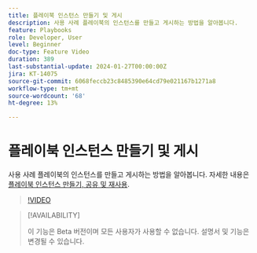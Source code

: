 ```yaml
---
title: 플레이북 인스턴스 만들기 및 게시
description: 사용 사례 플레이북의 인스턴스를 만들고 게시하는 방법을 알아봅니다.
feature: Playbooks
role: Developer, User
level: Beginner
doc-type: Feature Video
duration: 389
last-substantial-update: 2024-01-27T00:00:00Z
jira: KT-14075
source-git-commit: 6068feccb23c8485390e64cd79e021167b1271a8
workflow-type: tm+mt
source-wordcount: '68'
ht-degree: 13%

---
```



# 플레이북 인스턴스 만들기 및 게시

사용 사례 플레이북의 인스턴스를 만들고 게시하는 방법을 알아봅니다. 자세한 내용은 [플레이북 인스턴스 만들기, 공유 및 재사용](https://experienceleague.adobe.com/docs/experience-platform/use-case-playbooks/playbooks/create-share-reuse.html).

>[!VIDEO](https://video.tv.adobe.com/v/3427058/?learn=on)

>[!AVAILABILITY]
>
>이 기능은 Beta 버전이며 모든 사용자가 사용할 수 없습니다. 설명서 및 기능은 변경될 수 있습니다.